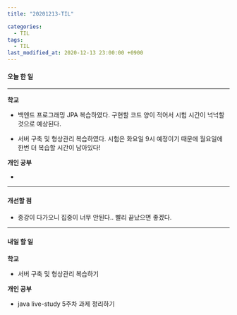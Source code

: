 ```yaml
---
title: "20201213-TIL"

categories:
  - TIL
tags:
  - TIL
last_modified_at: 2020-12-13 23:00:00 +0900
---
```


#### 오늘 한 일

---

__학교__

 - 백엔드 프로그래밍 JPA 복습하였다. 구현할 코드 양이 적어서 시험 시간이 넉넉할 것으로 예상된다.

 - 서버 구축 및 형상관리 복습하였다. 시험은 화요일 9시 예정이기 때문에 월요일에 한번 더 복습할 시간이 남아있다!

__개인 공부__

 - 

---

#### 개선할 점
 
 - 종강이 다가오니 집중이 너무 안된다.. 빨리 끝났으면 좋겠다.

---

#### 내일 할 일

__학교__

 - 서버 구축 및 형상관리 복습하기

__개인 공부__

 - java live-study 5주차 과제 정리하기
